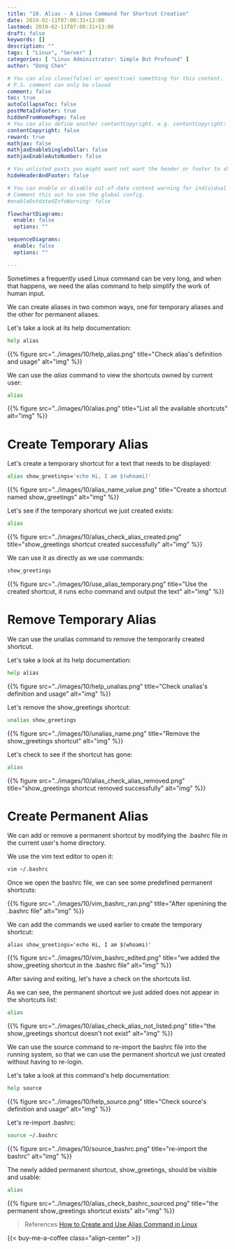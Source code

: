 ```yaml
---
title: "10. Alias - A Linux Command for Shortcut Creation"
date: 2019-02-11T07:08:31+13:00
lastmod: 2019-02-11T07:08:31+13:00
draft: false
keywords: []
description: ""
tags: [ "Linux", "Server" ]
categories: [ "Linux Administrator: Simple But Profound" ]
author: "Dong Chen"

# You can also close(false) or open(true) something for this content.
# P.S. comment can only be closed
comment: false
toc: true
autoCollapseToc: false
postMetaInFooter: true
hiddenFromHomePage: false
# You can also define another contentCopyright. e.g. contentCopyright: "This is another copyright."
contentCopyright: false
reward: true
mathjax: false
mathjaxEnableSingleDollar: false
mathjaxEnableAutoNumber: false

# You unlisted posts you might want not want the header or footer to show
hideHeaderAndFooter: false

# You can enable or disable out-of-date content warning for individual post.
# Comment this out to use the global config.
#enableOutdatedInfoWarning: false

flowchartDiagrams:
  enable: false
  options: ""

sequenceDiagrams: 
  enable: false
  options: ""

---
```


<!--more-->

Sometimes a frequently used Linux command can be very long, and when that happens, we need the alias command to help simplify the work of human input.

We can create aliases in two common ways, one for temporary aliases and the other for permanent aliases.

Let's take a look at its help documentation:

```bash
help alias
```

{{% figure src="../images/10/help_alias.png" title="Check alias's definition and usage" alt="img" %}}

We can use the *alias* command to view the shortcuts owned by current user:

```bash
alias
```

{{% figure src="../images/10/alias.png" title="List all the available shortcuts" alt="img" %}}

# Create Temporary Alias

Let's create a temporary shortcut for a text that needs to be displayed:

```bash
alias show_greetings='echo Hi, I am $(whoami)'
```

{{% figure src="../images/10/alias_name_value.png" title="Create a shortcut named show_greetings" alt="img" %}}

Let's see if the temporary shortcut we just created exists:

```bash
alias
```

{{% figure src="../images/10/alias_check_alias_created.png" title="show_greetings shortcut created successfully" alt="img" %}}

We can use it as directly as we use commands:

```bash
show_greetings
```

{{% figure src="../images/10/use_alias_temporary.png" title="Use the created shortcut, it runs echo command and output the text" alt="img" %}}

# Remove Temporary Alias

We can use the unalias command to remove the temporarily created shortcut.

Let's take a look at its help documentation:

```bash
help alias
```

{{% figure src="../images/10/help_unalias.png" title="Check unalias's definition and usage" alt="img" %}}

Let's remove the show_greetings shortcut:

```bash
unalias show_greetings
```

{{% figure src="../images/10/unalias_name.png" title="Remove the show_greetings shortcut" alt="img" %}}

Let's check to see if the shortcut has gone:

```bash
alias
```

{{% figure src="../images/10/alias_check_alias_removed.png" title="show_greetings shortcut removed successfully" alt="img" %}}

# Create Permanent Alias

We can add or remove a permanent shortcut by modifying the .bashrc file in the current user's home directory.

We use the vim text editor to open it:

```bash
vim ~/.bashrc
```

Once we open the bashrc file, we can see some predefined permanent shortcuts:

{{% figure src="../images/10/vim_bashrc_ran.png" title="After openining the .bashrc file" alt="img" %}}

We can add the commands we used earlier to create the temporary shortcut:

```vim
alias show_greetings='echo Hi, I am $(whoami)'
```

{{% figure src="../images/10/vim_bashrc_edited.png" title="we added the show_greeting shortcut in the .bashrc file" alt="img" %}}

After saving and exiting, let's have a check on the shortcuts list.

As we can see, the permanent shortcut we just added does not appear in the shortcuts list:

```bash
alias
```

{{% figure src="../images/10/alias_check_alias_not_listed.png" title="the show_greetings shortcut doesn't not exist" alt="img" %}}

We can use the source command to re-import the bashrc file into the running system, so that we can use the permanent shortcut we just created without having to re-login.

Let's take a look at this command's help documentation:

```bash
help source
```

{{% figure src="../images/10/help_source.png" title="Check source's definition and usage" alt="img" %}}

Let's re-import .bashrc:

```bash
source ~/.bashrc
```

{{% figure src="../images/10/source_bashrc.png" title="re-import the bashrc" alt="img" %}}

The newly added permanent shortcut, show_greetings, should be visible and usable:

```bash
alias
```

{{% figure src="../images/10/alias_check_bashrc_sourced.png" title="the permanent show_greetings shortcut exists" alt="img" %}}

> References
> [How to Create and Use Alias Command in Linux](https://www.tecmint.com/create-alias-in-linux/)

<!-- Buy Me a Coffee Button -->
{{< buy-me-a-coffee class="align-center" >}}
